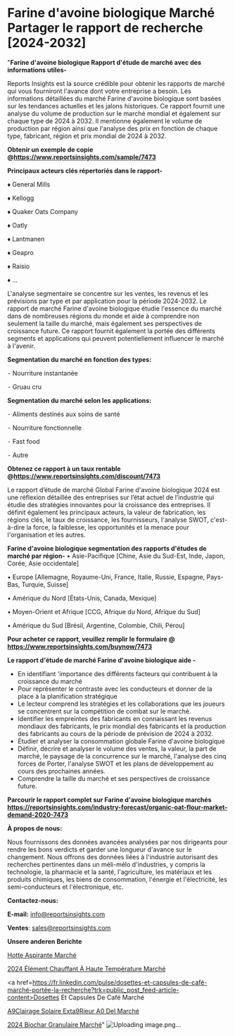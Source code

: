 # Farine d'avoine biologique Marché Partager le rapport de recherche [2024-2032]

"<strong>Farine d'avoine biologique Rapport d'étude de marché avec des informations utiles-</strong>

Reports Insights est la source crédible pour obtenir les rapports de marché qui vous fourniront l'avance dont votre entreprise a besoin. Les informations détaillées du marché Farine d'avoine biologique sont basées sur les tendances actuelles et les jalons historiques. Ce rapport fournit une analyse du volume de production sur le marché mondial et également sur chaque type de 2024 à 2032. Il mentionne également le volume de production par région ainsi que l'analyse des prix en fonction de chaque type, fabricant, région et prix mondial de 2024 à 2032.

<strong><b>Obtenir un exemple de copie @</b></strong><a href=https://www.reportsinsights.com/sample/7473><strong><b>https://www.reportsinsights.com/sample/7473</b></strong></a>

<b>Principaux acteurs clés répertoriés dans le rapport-</b>

<b> </b>♦ General Mills

♦ Kellogg

♦ Quaker Oats Company

♦ Oatly

♦ Lantmanen

♦ Geapro

♦ Raisio

♦ ...

L'analyse segmentaire se concentre sur les ventes, les revenus et les prévisions par type et par application pour la période 2024-2032. Le rapport de marché Farine d'avoine biologique étudie l'essence du marché dans de nombreuses régions du monde et aide à comprendre non seulement la taille du marché, mais également ses perspectives de croissance future. Ce rapport fournit également la portée des différents segments et applications qui peuvent potentiellement influencer le marché à l'avenir.

<strong>Segmentation du marché en fonction des types:</strong>


⁃ Nourriture instantanée

⁃ Gruau cru

<strong>Segmentation du marché selon les applications:</strong>


⁃ Aliments destinés aux soins de santé

⁃ Nourriture fonctionnelle

⁃ Fast food

⁃ Autre

<strong><b>Obtenez ce rapport à un taux rentable @</b></strong><a href=https://www.reportsinsights.com/discount/7473><strong><b>https://www.reportsinsights.com/discount/7473</b></strong></a>

Le rapport d’étude de marché Global Farine d'avoine biologique 2024 est une réflexion détaillée des entreprises sur l’état actuel de l’industrie qui étudie des stratégies innovantes pour la croissance des entreprises. Il définit également les principaux acteurs, la valeur de fabrication, les régions clés, le taux de croissance, les fournisseurs, l'analyse SWOT, c'est-à-dire la force, la faiblesse, les opportunités et la menace pour l'organisation et les autres.

<strong>Farine d'avoine biologique segmentation des rapports d'études de marché par région-</strong>
• Asie-Pacifique [Chine, Asie du Sud-Est, Inde, Japon, Corée, Asie occidentale]

• Europe [Allemagne, Royaume-Uni, France, Italie, Russie, Espagne, Pays-Bas, Turquie, Suisse]

• Amérique du Nord [États-Unis, Canada, Mexique]

• Moyen-Orient et Afrique [CCG, Afrique du Nord, Afrique du Sud]

• Amérique du Sud [Brésil, Argentine, Colombie, Chili, Pérou]

<strong>Pour acheter ce rapport, veuillez remplir le formulaire @   <a href=https://www.reportsinsights.com/buynow/7473>https://www.reportsinsights.com/buynow/7473</a></strong>

<strong>Le rapport d'étude de marché Farine d'avoine biologique aide -</strong>
<ul>
  <li>En identifiant 'importance des différents facteurs qui contribuent à la croissance du marché</li>
  <li>Pour représenter le contraste avec les conducteurs et donner de la place à la planification stratégique</li>
  <li>Le lecteur comprend les stratégies et les collaborations que les joueurs se concentrent sur la compétition de combat sur le marché.</li>
  <li>Identifier les empreintes des fabricants en connaissant les revenus mondiaux des fabricants, le prix mondial des fabricants et la production des fabricants au cours de la période de prévision de 2024 à 2032.</li>
  <li>Étudier et analyser la consommation globale Farine d'avoine biologique</li>
  <li>Définir, décrire et analyser le volume des ventes, la valeur, la part de marché, le paysage de la concurrence sur le marché, l'analyse des cinq forces de Porter, l'analyse SWOT et les plans de développement au cours des prochaines années.</li>
  <li>Comprendre la taille du marché et ses perspectives de croissance future.</li>
</ul>

<strong>Parcourir le rapport complet sur Farine d'avoine biologique marchés <a href=https://reportsinsights.com/industry-forecast/organic-oat-flour-market-demand-2020-7473>https://reportsinsights.com/industry-forecast/organic-oat-flour-market-demand-2020-7473</a></strong>

<strong>À propos de nous:</strong>

Nous fournissons des données avancées analysées par nos dirigeants pour rendre les bons verdicts et garder une longueur d'avance sur le changement. Nous offrons des données liées à l'industrie autorisant des recherches pertinentes dans un méli-mélo d'industries, y compris la technologie, la pharmacie et la santé, l'agriculture, les matériaux et les produits chimiques, les biens de consommation, l'énergie et l'électricité, les semi-conducteurs et l'électronique, etc.

<strong>Contactez-nous:</strong>

<strong>E-mail:</strong> <a href=mailto:info@reportsinsights.com>info@reportsinsights.com</a>

<strong>Ventes</strong>: <a href=mailto:sales@reportsinsights.com>sales@reportsinsights.com</a>

<strong>Unsere anderen Berichte</strong>

<a href=https://www.linkedin.com/pulse/hotte-aspirante-march%C3%A9-2024-part-de-croissance-1hsce/>Hotte Aspirante Marché</a>

<a href=https://www.linkedin.com/pulse/2024-élément-chauffant-à-haute-température-marché-tex3c/>2024 Élément Chauffant À Haute Température Marché</a>

<a href=https://fr.linkedin.com/pulse/dosettes-et-capsules-de-café-marché-portée-la-recherche?trk=public_post_feed-article-content>Dosettes Et Capsules De Café Marché</a>

<a href=https://www.linkedin.com/pulse/%C3%A9clairage-solaire-ext%C3%A9rieur-%C3%A0-del-march%C3%A9-taille-eaw7f/>A9Clairage Solaire Exta9Rieur A0 Del Marché</a>

<a href=https://www.linkedin.com/pulse/2024-biochar-granulaire-march%C3%A9-informations-couvertes-1yxwc/>2024 Biochar Granulaire Marché</a>"
![Uploading image.png…]()
